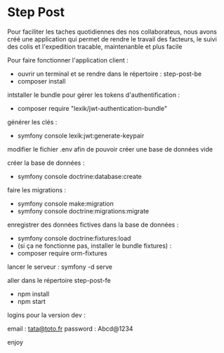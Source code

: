 # Step Post

Pour faciliter les taches quotidiennes des nos collaborateus, nous avons créé une application qui permet de rendre le travail des facteurs, le suivi des colis et l'expedition tracable, maintenanble et plus facile

Pour faire fonctionner l'application client :
- ouvrir un terminal et se rendre dans le répertoire : step-post-be
- composer install

intstaller le bundle pour gérer les tokens d'authentification :
- composer require "lexik/jwt-authentication-bundle"

générer les clés :
- symfony console lexik:jwt:generate-keypair

modifier le fichier .env afin de pouvoir créer une base de données vide

créer la base de données :
- symfony console doctrine:database:create

faire les migrations :
- symfony console make:migration
- symfony console doctrine:migrations:migrate

enregistrer des données fictives dans la base de données :
- symfony console doctrine:fixtures:load
- (si ça ne fonctionne pas, installer le bundle fixtures) :
- composer require orm-fixtures

lancer le serveur :
symfony -d serve

aller dans le répertoire step-post-fe 
- npm install
- npm start

logins pour la version dev :

email : tata@toto.fr
password : Abcd@1234

enjoy
